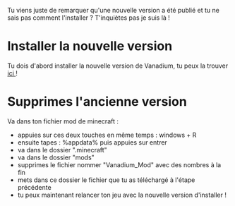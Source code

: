 Tu viens juste de remarquer qu'une nouvelle version a été publié et tu ne sais pas comment l'installer ? T'inquiètes pas je suis là !

# Installer la nouvelle version

Tu dois d'abord installer la nouvelle version de Vanadium, tu peux la trouver <a href="https://github.com/nicofighter45/VanadiumMod/releases/download/v1.6.2/VanadiumMod-1.6.2.jar">ici </a> !

# Supprimes l'ancienne version

Va dans ton fichier mod de minecraft :
- appuies sur ces deux touches en même temps : windows + R
- ensuite tapes : %appdata% puis appuies sur entrer
- va dans le dossier ".minecraft"
- va dans le dossier "mods"
- supprimes le fichier nommer "Vanadium_Mod" avec des nombres à la fin
- mets dans ce dossier le fichier que tu as téléchargé à l'étape précédente
- tu peux maintenant relancer ton jeu avec la nouvelle version d'installer !
